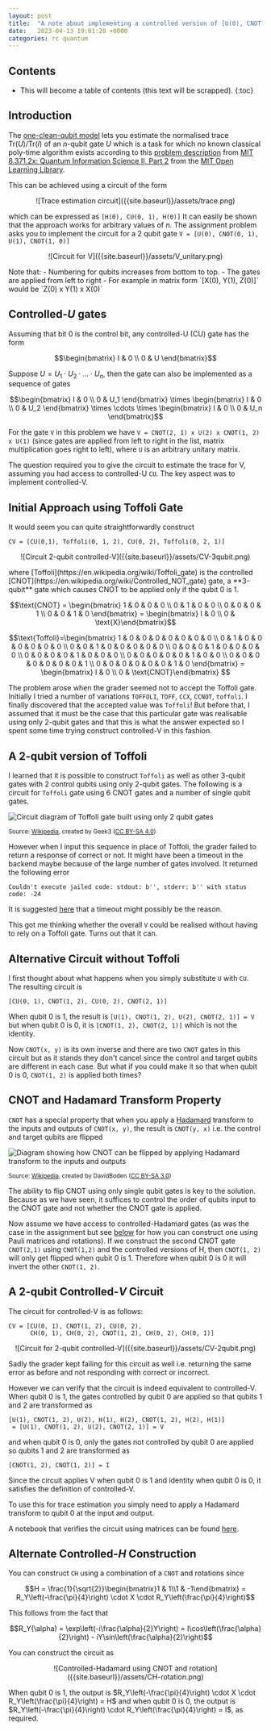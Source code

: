 ```yaml
---
layout: post
title:  "A note about implementing a controlled version of [U(0), CNOT(0, 1), U(1), CNOT(1, 0)] using only 2-qubit gates."
date:   2023-04-13 19:01:20 +0000
categories: rc quantum
---
```

<h2> Contents </h2>

* This will become a table of contents (this text will be scrapped).
{:toc}

<style>
.p-img{
     text-align: center;
}
</style>

## Introduction

The [one-clean-qubit model](https://en.wikipedia.org/wiki/One_Clean_Qubit) lets you estimate the normalised trace $\mathrm{Tr}(U)/\mathrm{Tr}(I)$ of an $n$-qubit gate $U$ which is a task for which no known classical poly-time algorithm exists according to this [problem description](https://openlearninglibrary.mit.edu/courses/course-v1:MITx+8.371.2x+2T2018/courseware/Week3/ps3/?activate_block_id=block-v1%3AMITx%2B8.371.2x%2B2T2018%2Btype%40sequential%2Bblock%40ps3) from [MIT 8.371.2x: Quantum Information Science II, Part 2](https://openlearninglibrary.mit.edu/courses/course-v1:MITx+8.371.2x+2T2018/about) from the [MIT Open Learning Library](https://openlearning.mit.edu/courses-programs/open-learning-library).

This can be achieved using a circuit of the form

<p class='p-img' markdown=1>
![Trace estimation circuit]({{site.baseurl}}/assets/trace.png)
</p>

which can be expressed as `[H(0), CU(0, 1), H(0)]`
It can easily be shown that the approach works for arbitrary values of $n$. The assignment problem asks you to implement the circuit for a 2 qubit gate `V = [U(0), CNOT(0, 1), U(1), CNOT(1, 0)]`

<p class='p-img' markdown=1>
![Circuit for V]({{site.baseurl}}/assets/V_unitary.png)
</p>
Note that:
- Numbering for qubits increases from bottom to top.
- The gates are applied from left to right
- For example in matrix form `[X(0), Y(1), Z(0)]` would be `Z(0) x Y(1) x X(0)`


## Controlled-$U$ gates

Assuming that bit 0 is the control bit, any controlled-U (CU) gate has the form

$$\begin{bmatrix}
I & 0 \\
0 & U
\end{bmatrix}$$

Suppose $U = U_1 \cdot U_2\cdot \ldots \cdot U_n$, then the gate can also be implemented as a sequence of gates 

$$\begin{bmatrix}
I & 0 \\
0 & U_1 \end{bmatrix} \times \begin{bmatrix}
I & 0 \\
0 & U_2 \end{bmatrix} \times \cdots \times \begin{bmatrix}
I & 0 \\
0 & U_n \end{bmatrix}$$

For the gate `V` in this problem we have `V = CNOT(2, 1) x U(2) x CNOT(1, 2) x U(1)` (since gates are applied from left to right in the list, matrix multiplication goes right to left), where `U` is an arbitrary unitary matrix.



The question required you to give the circuit to estimate the trace for V, assuming you had access to controlled-U `CU`. The key aspect was to implement controlled-V. 

## Initial Approach using Toffoli Gate

It would seem you can quite straightforwardly construct 

```
CV = [CU(0,1), Toffoli(0, 1, 2), CU(0, 2), Toffoli(0, 2, 1)]
``` 
<p class='p-img' markdown=1>
![Circuit 2-qubit controlled-V]({{site.baseurl}}/assets/CV-3qubit.png)
</p>
where [Toffoli](https://en.wikipedia.org/wiki/Toffoli_gate) is the controlled [CNOT](https://en.wikipedia.org/wiki/Controlled_NOT_gate) gate, a **3-qubit** gate which causes CNOT to be applied only if the qubit 0 is 1. 

$$\text{CNOT} = \begin{bmatrix}
1 & 0 & 0 & 0 \\
0 & 1 & 0 & 0 \\
0 & 0 & 0 & 1 \\
0 & 0 & 1 & 0 \end{bmatrix} = \begin{bmatrix} I & 0 \\ 0 & \text{X}\end{bmatrix}$$

$$\text{Toffoli}=\begin{bmatrix}
1 & 0 & 0 & 0 & 0 & 0 & 0 & 0 \\
0 & 1 & 0 & 0 & 0 & 0 & 0 & 0 \\
0 & 0 & 1 & 0 & 0 & 0 & 0 & 0 \\
0 & 0 & 0 & 1 & 0 & 0 & 0 & 0 \\
0 & 0 & 0 & 0 & 1 & 0 & 0 & 0 \\
0 & 0 & 0 & 0 & 0 & 1 & 0 & 0 \\
0 & 0 & 0 & 0 & 0 & 0 & 0 & 1 \\
0 & 0 & 0 & 0 & 0 & 0 & 1 & 0 \end{bmatrix} = \begin{bmatrix} I & 0 \\ 0 & \text{CNOT}\end{bmatrix} $$

The problem arose when the grader seemed not to accept the Toffoli gate. Initially I tried a number of variations `TOFFOLI`, `TOFF`, `CCX`, `CCNOT`, `toffoli`. I finally discovered that the accepted value was `Toffoli`! But before that, I assumed that it must be the case that this particular gate was realisable using only 2-qubit gates and that this is what the answer expected so I spent some time trying construct controlled-V in this fashion.

## A 2-qubit version of Toffoli

I learned that it is possible to construct `Toffoli` as well as other 3-qubit gates with 2 control qubits using only 2-qubit gates. The following is a circuit for `Toffoli` gate using 6 CNOT gates and a number of single qubit gates.

![Circuit diagram of Toffoli gate built using only 2 qubit gates]({{site.baseurl}}/assets/toffoli.png)

<small>Source: [Wikipedia](https://commons.wikimedia.org/wiki/File:Qcircuit_ToffolifromCNOT.svg), created by Geek3 ([CC BY-SA 4.0](https://creativecommons.org/licenses/by-sa/4.0/))</small>

However when I input this sequence in place of Toffoli, the grader failed to return a response of correct or not. It might have been a timeout in the backend maybe because of the large number of gates involved. It returned the following error

```
Couldn't execute jailed code: stdout: b'', stderr: b'' with status code: -24
```

It is suggested [here](https://groups.google.com/g/openedx-ops/c/xokwJaqdRgE) that a timeout might possibly be the reason.

This got me thinking whether the overall `V` could be realised without having to rely on a Toffoli gate. Turns out that it can. 

## Alternative Circuit without Toffoli
I first thought about what happens when you simply substitute `U` with `CU`. The resulting circuit is

```
[CU(0, 1), CNOT(1, 2), CU(0, 2), CNOT(2, 1)] 
```

When qubit 0 is 1, the result is `[U(1), CNOT(1, 2), U(2), CNOT(2, 1)] = V` but when qubit 0 is 0, it is `[CNOT(1, 2), CNOT(2, 1)]` which is not the identity. 

Now `CNOT(x, y)` is its own inverse and there are two `CNOT` gates in this circuit but as it stands they don't cancel since the control and target qubits are different in each case. But what if you could make it so that when qubit 0 is 0, `CNOT(1, 2)` is applied both times?

## CNOT and Hadamard Transform Property
`CNOT` has a special property that when you apply a [Hadamard](https://en.wikipedia.org/wiki/Hadamard_transform#Quantum_computing_applications) transform to the inputs and outputs of `CNOT(x, y)`, the result is `CNOT(y, x)` i.e. the control and target qubits are flipped

![Diagram showing how CNOT can be flipped by applying Hadamard transform to the inputs and outputs]({{site.baseurl}}/assets/cnot_hadamard.png)

<small>Source: [Wikipedia](https://en.wikipedia.org/wiki/Controlled_NOT_gate#/media/File:CNOT_Hadamard_Basis.svg), created by DavidBoden ([CC BY-SA 3.0](https://creativecommons.org/licenses/by-sa/3.0/))</small>

The ability to flip CNOT using only single qubit gates is key to the solution. Because as we have seen, it suffices to control the order of qubits input to the CNOT gate and not whether the CNOT gate is applied. 

Now assume we have access to controlled-Hadamard gates (as was the case in the assignment but see [below](#alternate-controlled-h-construction) for how you can construct one using Pauli matrices and rotations). If we construct the second CNOT gate `CNOT(2,1)` using `CNOT(1,2)` and the controlled versions of H, then `CNOT(1, 2)` will only get flipped when qubit 0 is 1. Therefore when qubit 0 is 0 it will invert the other `CNOT(1, 2)`.

## A 2-qubit Controlled-$V$ Circuit

The circuit for controlled-V is as follows:

```
CV = [CU(0, 1), CNOT(1, 2), CU(0, 2), 
      CH(0, 1), CH(0, 2), CNOT(1, 2), CH(0, 2), CH(0, 1)]
```

<p class='p-img' markdown=1>
![Circuit for 2-qubit controlled-V]({{site.baseurl}}/assets/CV-2qubit.png)
</p>
Sadly the grader kept failing for this circuit as well i.e. returning the same error as before and not responding with correct or incorrect.

However we can verify that the circuit is indeed equivalent to controlled-V. When qubit 0 is 1, the gates controlled by qubit 0 are applied so that qubits 1 and 2 are transformed as 

```
[U(1), CNOT(1, 2), U(2), H(1), H(2), CNOT(1, 2), H(2), H(1)]
 = [U(1), CNOT(1, 2), U(2), CNOT(2, 1)] = V
```

and when qubit 0 is 0, only the gates not controlled by qubit 0 are applied so qubits 1 and 2 are transformed as 

```
[CNOT(1, 2), CNOT(1, 2)] = I
```

Since the circuit applies V when qubit 0 is 1 and identity when qubit 0 is 0, it satisfies the definition of controlled-V. 

To use this for trace estimation you simply need to apply a Hadamard transform to qubit 0 at the input and output.

A notebook that verifies the circuit using matrices can be found [here](https://colab.research.google.com/drive/1Tn7j8gH_PReIkDUIL6byJjkzun0mcXU4?usp=sharing).

## Alternate Controlled-$H$ Construction

You can construct `CH` using a combination of a `CNOT` and rotations since

$$H = \frac{1}{\sqrt{2}}\begin{bmatrix}1 & 1\\1 & -1\end{bmatrix} = R_Y\left(-\frac{\pi}{4}\right) \cdot X \cdot R_Y\left(\frac{\pi}{4}\right)$$

This follows from the fact that

$$R_Y(\alpha) = \exp\left(-i\frac{\alpha}{2}Y\right) = I\cos\left(\frac{\alpha}{2}\right) - iY\sin\left(\frac{\alpha}{2}\right)$$

You can construct the circuit as 

<p class='p-img' markdown=1>
![Controlled-Hadamard using CNOT and rotation]({{site.baseurl}}/assets/CH-rotation.png)
</p>
When qubit 0 is 1, the output is $R_Y\left(-\frac{\pi}{4}\right) \cdot X \cdot R_Y\left(\frac{\pi}{4}\right) = H$ and when qubit 0 is 0, the output is $R_Y\left(-\frac{\pi}{4}\right) \cdot R_Y\left(\frac{\pi}{4}\right) = I$, as required.

